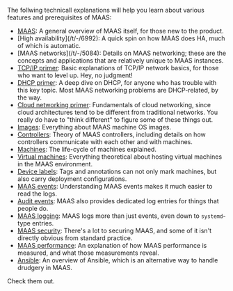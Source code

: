<!-- "Explanation" -->

The follwing technicall explanations will help you learn about various
features and prerequisites of MAAS:

- [MAAS](/t/-/6678): A general overview of MAAS itself, for those new to
  the product.
- \[High availability\](/t/-/6992): A quick spin on how MAAS does HA, much
  of which is automatic.
- \[MAAS networks\](/t/-/5084): Details on MAAS networking; these are the
  concepts and applications that are relatively unique to MAAS instances.
- [TCP/IP primer](/t/-/6683): Basic explanations of TCP/IP network basics,
  for those who want to level up. Hey, no judgment!
- [DHCP primer](/t/-/6682): A deep dive on DHCP, for anyone who has trouble
  with this key topic. Most MAAS networking problems are DHCP-related, by
  the way.
- [Cloud networking primer](/t/-/6684): Fundamentals of cloud networking,
  since cloud architectures tend to be different from traditional networks.
  You really do have to "think different" to figure some of these things
  out.
- [Images](/t/-/6685): Everything about MAAS machine OS images.
- [Controllers](/t/-/6690): Theory of MAAS controllers, including details
  on how controllers communicate with each other and with machines.
- [Machines](/t/-/6695): The life-cycle of machines explained.
- [Virtual machines](/t/-/6704): Everything theoretical about hosting
  virtual machines in the MAAS environment.
- [Device labels](/t/-/6709): Tags and annotations can not only mark
  machines, but also carry deployment configurations.
- [MAAS events](/t/-/6510): Understanding MAAS events makes it much easier
  to read the logs.
- [Audit events](/t/-/6372): MAAS also provides dedicated log entries for
  things that people do.
- [MAAS logging](/t/-/5240): MAAS logs more than just events, even down to
  `systemd`-type entries.
- [MAAS security](/t/-/6719): There's a lot to securing MAAS, and some of
  it isn't directly obvious from standard practice.
- [MAAS performance](/t/-/6178): An explanation of how MAAS performance is
  measured, and what those measurements reveal.
- [Ansible](/t/-/6888): An overview of Ansible, which is an alternative way
  to handle drudgery in MAAS.

Check them out.
